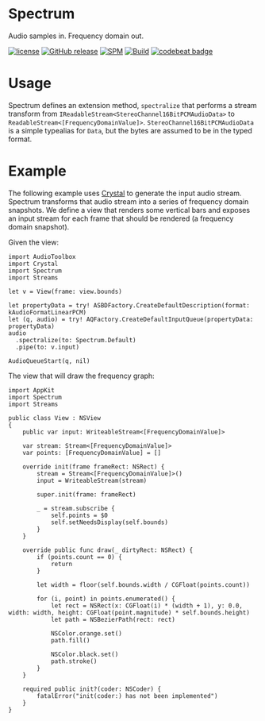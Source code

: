 # Spectrum

Audio samples in. Frequency domain out.

[![license](https://img.shields.io/github/license/mashape/apistatus.svg)]()
[![GitHub release](https://img.shields.io/github/release/randymarsh77/spectrum.svg)]()
[![SPM](https://img.shields.io/badge/SPM-compatible-brightgreen.svg)](https://github.com/apple/swift-package-manager)
[![Build](https://github.com/randymarsh77/spectrum/workflows/CI/badge.svg)](https://github.com/randymarsh77/spectrum/actions?query=workflow%3ACI)
[![codebeat badge](https://codebeat.co/badges/6e4b6f25-7372-4ae1-b975-ab814be4ff0b)](https://codebeat.co/projects/github-com-randymarsh77-spectrum-master)

# Usage

Spectrum defines an extension method, `spectralize` that performs a stream transform from `IReadableStream<StereoChannel16BitPCMAudioData>` to `ReadableStream<[FrequencyDomainValue]>`. `StereoChannel16BitPCMAudioData` is a simple typealias for `Data`, but the bytes are assumed to be in the typed format.

# Example

The following example uses [Crystal](https://github.com/randymarsh77/crystal) to generate the input audio stream. Spectrum transforms that audio stream into a series of frequency domain snapshots. We define a view that renders some vertical bars and exposes an input stream for each frame that should be rendered (a frequency domain snapshot).

Given the view:

```
import AudioToolbox
import Crystal
import Spectrum
import Streams

let v = View(frame: view.bounds)

let propertyData = try! ASBDFactory.CreateDefaultDescription(format: kAudioFormatLinearPCM)
let (q, audio) = try! AQFactory.CreateDefaultInputQueue(propertyData: propertyData)
audio
  .spectralize(to: Spectrum.Default)
  .pipe(to: v.input)

AudioQueueStart(q, nil)
```

The view that will draw the frequency graph:

```
import AppKit
import Spectrum
import Streams

public class View : NSView
{
	public var input: WriteableStream<[FrequencyDomainValue]>

	var stream: Stream<[FrequencyDomainValue]>
	var points: [FrequencyDomainValue] = []

	override init(frame frameRect: NSRect) {
		stream = Stream<[FrequencyDomainValue]>()
		input = WriteableStream(stream)

		super.init(frame: frameRect)

		_ = stream.subscribe {
			self.points = $0
			self.setNeedsDisplay(self.bounds)
		}
	}

	override public func draw(_ dirtyRect: NSRect) {
		if (points.count == 0) {
			return
		}

		let width = floor(self.bounds.width / CGFloat(points.count))

		for (i, point) in points.enumerated() {
			let rect = NSRect(x: CGFloat(i) * (width + 1), y: 0.0, width: width, height: CGFloat(point.magnitude) * self.bounds.height)
			let path = NSBezierPath(rect: rect)

			NSColor.orange.set()
			path.fill()

			NSColor.black.set()
			path.stroke()
		}
	}

	required public init?(coder: NSCoder) {
		fatalError("init(coder:) has not been implemented")
	}
}
```
